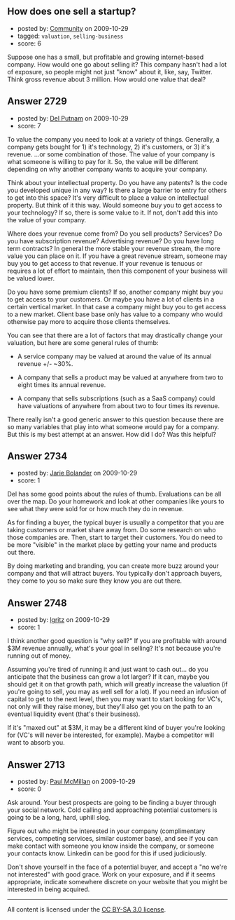 ## How does one sell a startup?

- posted by: [Community](https://stackexchange.com/users/-1/-1-community) on 2009-10-29
- tagged: `valuation`, `selling-business`
- score: 6

Suppose one has a small, but profitable and growing internet-based company.  How would one go about selling it?  This company hasn't had a lot of exposure, so people might not just "know" about it, like, say, Twitter.  Think gross revenue about 3 million.  How would one value that deal?


## Answer 2729

- posted by: [Del Putnam](https://stackexchange.com/users/-1/671-del-putnam) on 2009-10-29
- score: 7

To value the company you need to look at a variety of things.  Generally, a company gets bought for 1) it's technology, 2) it's customers, or 3) it's revenue.  ...or some combination of those.  The value of your company is what someone is willing to pay for it.  So, the value will be different depending on why another company wants to acquire your company.

Think about your intellectual property.  Do you have any patents?  Is the code you developed unique in any way?  Is there a large barrier to entry for others to get into this space?  It's very difficult to place a value on intellectual property.  But think of it this way.  Would someone buy you to get access to your technology?  If so, there is some value to it.  If not, don't add this into the value of your company.

Where does your revenue come from?  Do you sell products?  Services?  Do you have subscription revenue?  Advertising revenue?  Do you have long term contracts?  In general the more stable your revenue stream, the more value you can place on it.  If you have a great revenue stream, someone may buy you to get access to that revenue.  If your revenue is tenuous or requires a lot of effort to maintain, then this component of your business will be valued lower.

Do you have some premium clients?  If so, another company might buy you to get access to your customers.  Or maybe you have a lot of clients in a certain vertical market.  In that case a company might buy you to get access to a new market.  Client base base only has value to a company who would otherwise pay more to acquire those clients themselves.

You can see that there are a lot of factors that may drastically change your valuation, but here are some general rules of thumb:

 - A service company may be valued at
   around the value of its annual
   revenue +/- ~30%.
   
 - A company that sells a product may be
   valued at anywhere from two to eight
   times its annual revenue.
   
 - A company that sells subscriptions
   (such as a SaaS company) could have
   valuations of anywhere from about two
   to four times its revenue.

There really isn't a good generic answer to this question because there are so many variables that play into what someone would pay for a company.  But this is my best attempt at an answer.  How did I do?  Was this helpful?


## Answer 2734

- posted by: [Jarie Bolander](https://stackexchange.com/users/-1/585-jarie-bolander) on 2009-10-29
- score: 1

Del has some good points about the rules of thumb. Evaluations can be all over the map. Do your homework and look at other companies like yours to see what they were sold for or how much they do in revenue.

As for finding a buyer, the typical buyer is usually a competitor that you are taking customers or market share away from. Do some research on who those companies are. Then, start to target their customers. You do need to be more "visible" in the market place by getting your name and products out there.

By doing marketing and branding, you can create more buzz around your company and that will attract buyers. You typically don't approach buyers, they come to you so make sure they know you are out there.


## Answer 2748

- posted by: [lgritz](https://stackexchange.com/users/-1/1078-lgritz) on 2009-10-29
- score: 1

I think another good question is "why sell?"  If you are profitable with around $3M revenue annually, what's your goal in selling?  It's not because you're running out of money.  

Assuming you're tired of running it and just want to cash out... do you anticipate that the business can grow a lot larger?  If it can, maybe you should get it on that growth path, which will greatly increase the valuation (if you're going to sell, you may as well sell for a lot).  If you need an infusion of capital to get to the next level, then you may want to start looking for VC's, not only will they raise money, but they'll also get you on the path to an eventual liquidity event (that's their business).

If it's "maxed out" at $3M, it may be a different kind of buyer you're looking for (VC's will never be interested, for example).  Maybe a competitor will want to absorb you.



## Answer 2713

- posted by: [Paul McMillan](https://stackexchange.com/users/-1/1126-paul-mcmillan) on 2009-10-29
- score: 0

Ask around. Your best prospects are going to be finding a buyer through your social network. Cold calling and approaching potential customers is going to be a long, hard, uphill slog. 

Figure out who might be interested in your company (complimentary services, competing services, similar customer base), and see if you can make contact with someone you know inside the company, or someone your contacts know. Linkedin can be good for this if used judiciously. 

Don't shove yourself in the face of a potential buyer, and accept a "no we're not interested" with good grace. Work on your exposure, and if it seems appropriate, indicate somewhere discrete on your website that you might be interested in being acquired.



---

All content is licensed under the [CC BY-SA 3.0 license](https://creativecommons.org/licenses/by-sa/3.0/).
